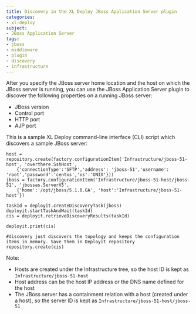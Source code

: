 ```yaml
---
title: Discovery in the XL Deploy JBoss Application Server plugin
categories:
- xl-deploy
subject:
- JBoss Application Server
tags:
- jboss
- middleware
- plugin
- discovery
- infrastructure
---
```


After you specify the JBoss server home location and the host on which the JBoss server is running, you can use the JBoss Application Server plugin to discover the following properties on a running JBoss server:

* JBoss version
* Control port
* HTTP port
* AJP port

This is a sample XL Deploy command-line interface (CLI) script which discovers a sample JBoss server:

	host = repository.create(factory.configurationItem('Infrastructure/jboss-51-host', 'overthere.SshHost',
		{'connectionType':'SFTP','address': 'jboss-51','username': 'root','password':'centos','os':'UNIX'}))
	jboss = factory.configurationItem('Infrastructure/jboss-51-host/jboss-51', 'jbossas.ServerV5',
		{'home':'/opt/jboss/5.1.0.GA', 'host':'Infrastructure/jboss-51-host'})

	taskId = deployit.createDiscoveryTask(jboss)
    deployit.startTaskAndWait(taskId)
    cis = deployit.retrieveDiscoveryResults(taskId)

	deployit.print(cis)

	#discovery just discovers the topology and keeps the configuration items in memory. Save them in Deployit repository
	repository.create(cis)
	
Note:

* Hosts are created under the Infrastructure tree, so the host ID is kept as `Infrastructure/jboss-51-host`
* Host address can be the host IP address or the DNS name defined for the host
* The JBoss server has a containment relation with a host (created under a host), so the server ID is kept as `Infrastructure/jboss-51-host/jboss-51`
